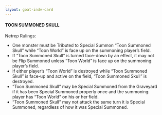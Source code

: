 ```yaml
---
layout: goat-indv-card
---
```


#### TOON SUMMONED SKULL

Netrep Rulings:

*   One monster must be Tributed to Special Summon “Toon Summoned Skull” while “Toon World” is face up on the summoning player’s field.
*   If “Toon Summoned Skull” is turned face-down by an effect, it may not be Flip Summoned unless “Toon World” is face up on the summoning player’s field.
*   If either player’s “Toon World” is destroyed while “Toon Summoned Skull” is face-up and active on the field, “Toon Summoned Skull” is destroyed.
*   “Toon Summoned Skull” may be Special Summoned from the Graveyard if it has been Special Summoned properly once and the summoning player has “Toon World” on his or her field.
*   “Toon Summoned Skull” may not attack the same turn it is Special Summoned, regardless of how it was Special Summoned.
